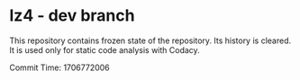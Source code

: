 # lz4 - dev branch

This repository contains frozen state of the repository.
Its history is cleared. It is used only for static code
analysis with Codacy.

Commit Time: 1706772006